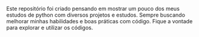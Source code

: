 Este repositório foi criado pensando em mostrar um pouco dos meus estudos de python com diversos projetos e estudos.
Sempre buscando melhorar minhas habilidades e boas práticas com código. Fique a vontade para explorar e utilizar os códigos.
